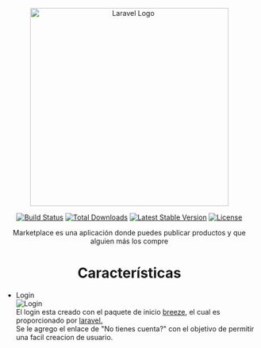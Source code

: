 <p align="center"><a href="https://laravel.com" target="_blank"><img src="https://raw.githubusercontent.com/laravel/art/master/logo-lockup/5%20SVG/2%20CMYK/1%20Full%20Color/laravel-logolockup-cmyk-red.svg" width="400" alt="Laravel Logo"></a></p>

<p align="center">
<a href="https://travis-ci.org/laravel/framework"><img src="https://travis-ci.org/laravel/framework.svg" alt="Build Status"></a>
<a href="https://packagist.org/packages/laravel/framework"><img src="https://img.shields.io/packagist/dt/laravel/framework" alt="Total Downloads"></a>
<a href="https://packagist.org/packages/laravel/framework"><img src="https://img.shields.io/packagist/v/laravel/framework" alt="Latest Stable Version"></a>
<a href="https://packagist.org/packages/laravel/framework"><img src="https://img.shields.io/packagist/l/laravel/framework" alt="License"></a>
</p>

<p align="center">Marketplace es una aplicación donde puedes publicar productos y que alguien más los compre</p>

<h1 align="center">Características</h1>

<ul>
<li >Login<br>
<img src="./readmeFiles/login.PNG"alt="Login"/><br>El login esta creado con el paquete de inicio <a href="https://laravel.com/docs/9.x/starter-kits#laravel-breeze" target="_blank">breeze</a>, el cual es proporcionado por <a href="https://laravel.com" target="_blank">laravel.</a><br>
Se le agrego el enlace de "No tienes cuenta?" con el objetivo de permitir una facil creacion de usuario.
</li>
<br>
<ul>

